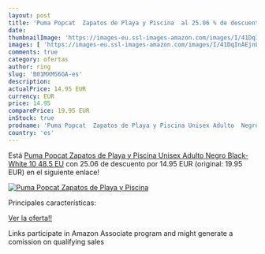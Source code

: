 ```yaml
---
layout: post
title: 'Puma Popcat  Zapatos de Playa y Piscina  al 25.06 % de descuento'
date: 
thumbnailImage: 'https://images-eu.ssl-images-amazon.com/images/I/41DqInAEjnL._SL200_.jpg'
images: [ 'https://images-eu.ssl-images-amazon.com/images/I/41DqInAEjnL._SL200_.jpg' ]
comments: true
category: ofertas
author: ring
slug: 'B01MXMS6GA-es'
description:
actualPrice: 14.95 EUR
currency: EUR
price: 14.95
comparePrice: 19.95 EUR
inStock: true
prodname: 'Puma Popcat  Zapatos de Playa y Piscina Unisex Adulto  Negro Black-White 10  48.5 EU'
country: 'es'
---
```


Está [Puma Popcat  Zapatos de Playa y Piscina Unisex Adulto  Negro Black-White 10  48.5 EU](https://www.amazon.es/dp/B01MXMS6GA/?tag=tolees-21) con 25.06 de descuento por 14.95 EUR (original: 19.95 EUR) en el siguiente enlace!

[![Puma Popcat  Zapatos de Playa y Piscina ](https://images-eu.ssl-images-amazon.com/images/I/41DqInAEjnL._SL200_.jpg)](https://www.amazon.es/dp/B01MXMS6GA/?tag=tolees-21)

Principales características:


[Ver la oferta!!](https://www.amazon.es/dp/B01MXMS6GA/?tag=tolees-21)

Links participate in Amazon Associate program and might generate a comission on qualifying sales


